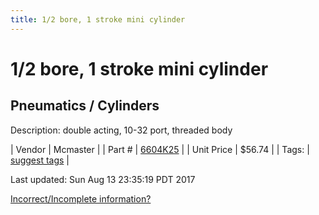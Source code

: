```yaml
---
title: 1/2 bore, 1 stroke mini cylinder
---
```


# 1/2 bore, 1 stroke mini cylinder
## Pneumatics / Cylinders
Description: 	double acting, 10-32 port, threaded body 

| Vendor | Mcmaster | 
| Part # | [6604K25](https://www.mcmaster.com/#6604K25) | 
| Unit Price | $56.74 | 
| Tags: | [suggest tags](https://docs.google.com/forms/d/e/1FAIpQLSeWyY8v3RgOty-MyWmh9U0iivNYN_molChYyS-0U-o-kOAv_g/viewform) | 

Last updated: Sun Aug 13 23:35:19 PDT 2017

 [Incorrect/Incomplete information?](https://docs.google.com/forms/d/e/1FAIpQLSeWyY8v3RgOty-MyWmh9U0iivNYN_molChYyS-0U-o-kOAv_g/viewform)